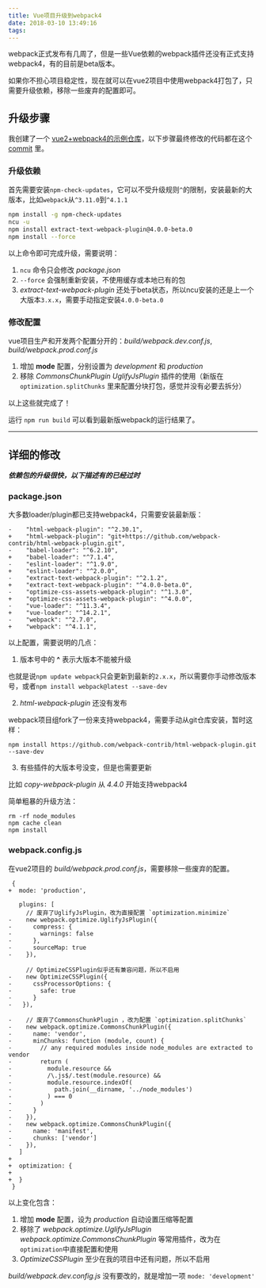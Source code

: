 ```yaml
---
title: Vue项目升级到webpack4
date: 2018-03-10 13:49:16
tags:
---
```


webpack正式发布有几周了，但是一些Vue依赖的webpack插件还没有正式支持webpack4，有的目前是beta版本。

如果你不担心项目稳定性，现在就可以在vue2项目中使用webpack4打包了，只需要升级依赖，移除一些废弃的配置即可。

## 升级步骤

我创建了一个 [vue2+webpack4的示例仓库](https://github.com/joaner/vue-webpack4-example)，以下步骤最终修改的代码都在这个 [commit](https://github.com/joaner/vue-webpack4-example/commit/645566606c4fc5c72d592462f92c283f107654b1) 里。

### 升级依赖

首先需要安装`npm-check-updates`，它可以不受升级规则`^`的限制，安装最新的大版本，比如`webpack`从`^3.11.0`到`^4.1.1`

```bash
npm install -g npm-check-updates
ncu -u
npm install extract-text-webpack-plugin@4.0.0-beta.0
npm install --force
```
以上命令即可完成升级，需要说明：
1. `ncu` 命令只会修改 *package.json*
2. `--force` 会强制重新安装，不使用缓存或本地已有的包
2. *extract-text-webpack-plugin* 还处于beta状态，所以ncu安装的还是上一个大版本`3.x.x`，需要手动指定安装`4.0.0-beta.0`

### 修改配置

vue项目生产和开发两个配置分开的：*build/webpack.dev.conf.js*, *build/webpack.prod.conf.js*
1. 增加 **mode** 配置，分别设置为 *development* 和 *production*
2. 移除 *CommonsChunkPlugin* *UglifyJsPlugin* 插件的使用（新版在 `optimization.splitChunks` 里来配置分块打包，感觉并没有必要去拆分）

以上这些就完成了！

运行 `npm run build` 可以看到最新版webpack的运行结果了。

-----

## 详细的修改

***依赖包的升级很快，以下描述有的已经过时***

### package.json

大多数loader/plugin都已支持webpack4，只需要安装最新版：

```
-    "html-webpack-plugin": "^2.30.1",
+    "html-webpack-plugin": "git+https://github.com/webpack-contrib/html-webpack-plugin.git",
-    "babel-loader": "^6.2.10",
+    "babel-loader": "^7.1.4",
-    "eslint-loader": "^1.9.0",
+    "eslint-loader": "^2.0.0",
-    "extract-text-webpack-plugin": "^2.1.2",
+    "extract-text-webpack-plugin": "^4.0.0-beta.0",
-    "optimize-css-assets-webpack-plugin": "^1.3.0",
+    "optimize-css-assets-webpack-plugin": "^4.0.0",
-    "vue-loader": "^11.3.4",
+    "vue-loader": "^14.2.1",
-    "webpack": "^2.7.0",
+    "webpack": "^4.1.1",
```

以上配置，需要说明的几点：

1. 版本号中的 **^** 表示大版本不能被升级

  也就是说`npm update webpack`只会更新到最新的`2.x.x`，所以需要你手动修改版本号，或者`npm install webpack@latest --save-dev`

2. *html-webpack-plugin* 还没有发布

  webpack项目组fork了一份来支持webpack4，需要手动从git仓库安装，暂时这样：

  ```
  npm install https://github.com/webpack-contrib/html-webpack-plugin.git --save-dev
  ```

3. 有些插件的大版本号没变，但是也需要更新

  比如 *copy-webpack-plugin* 从 *4.4.0* 开始支持webpack4

  简单粗暴的升级方法：
  ```
  rm -rf node_modules
  npm cache clean
  npm install
  ```

### webpack.config.js

在vue2项目的 *build/webpack.prod.conf.js*，需要移除一些废弃的配置。

```
 {
+  mode: 'production',

   plugins: [
     // 废弃了UglifyJsPlugin，改为直接配置 `optimization.minimize`
-    new webpack.optimize.UglifyJsPlugin({
-      compress: {
-        warnings: false
-      },
-      sourceMap: true
-    }),

     // OptimizeCSSPlugin似乎还有兼容问题，所以不启用
-    new OptimizeCSSPlugin({
-      cssProcessorOptions: {
-        safe: true
-      }
-   }),

-    // 废弃了CommonsChunkPlugin ，改为配置 `optimization.splitChunks`
-    new webpack.optimize.CommonsChunkPlugin({
-      name: 'vendor',
-      minChunks: function (module, count) {
-        // any required modules inside node_modules are extracted to vendor
-        return (
-          module.resource &&
-          /\.js$/.test(module.resource) &&
-          module.resource.indexOf(
-            path.join(__dirname, '../node_modules')
-          ) === 0
-        )
-      }
-    }),
-    new webpack.optimize.CommonsChunkPlugin({
-      name: 'manifest',
-      chunks: ['vendor']
-    }),
   ]
+  
+  optimization: {
+   
+  }
 }
```

以上变化包含：
1. 增加 **mode** 配置，设为 *production* 自动设置压缩等配置
2. 移除了 *webpack.optimize.UglifyJsPlugin* *webpack.optimize.CommonsChunkPlugin* 等常用插件，改为在`optimization`中直接配置和使用
3. *OptimizeCSSPlugin* 至少在我的项目中还有问题，所以不启用

*build/webpack.dev.config.js* 没有要改的，就是增加一项 `mode: 'development'`

